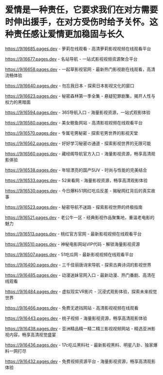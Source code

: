 # 爱情是一种责任，它要求我们在对方需要时伸出援手，在对方受伤时给予关怀。这种责任感让爱情更加稳固与长久

https://9i16685.pages.dev - 萝莉在线观看 - 高清萝莉影视视频在线观看平台

https://9i16677.pages.dev - 名站导航 - 一站式影视视频资源聚合平台

https://9i16658.pages.dev - 一起草影视官网 - 最新热门影视剧在线观看，高清流畅体验

https://9i16640.pages.dev - 勿忘我日本 - 探索日本影视文化的窗口

https://9i16623.pages.dev - 秘密森林第一季全集 - 悬疑犯罪剧集，揭开人性与权力的黑暗面

https://9i16594.pages.dev - 365导航入口 - 海量影视资源，一站式观影体验

https://9i16580.pages.dev - 美女鲍鱼网站 - 高清影视视频在线观看平台

https://9i16570.pages.dev - 专属宅男秘密 - 探索宅男世界的影视天堂

https://9i16562.pages.dev - 好好学习秘密の通道 - 探索影视世界的无限可能

https://9i16560.pages.dev - 藏经阁导航官方入口 - 海量影视资源，畅享高清观影体验

https://9i16538.pages.dev - 年轻漂亮的国产SUV - 时尚与性能的完美结合

https://9i16533.pages.dev - 52来看网 - 海量影视资源，畅享高清观影体验

https://9i16530.pages.dev - 今日爆料51网红吃瓜反差 - 揭秘网红背后的真实故事

https://9i16523.pages.dev - 秘密导航不迷路 - 探索影视世界的终极指南

https://9i16521.pages.dev - 老公牛一区 - 经典影视作品聚集地，重温老电影的魅力

https://9i16513.pages.dev - 桃红官方官网 - 最新影视视频在线观看平台

https://9i16510.pages.dev - 神秘电影网站VIP代码 - 解锁海量影视资源

https://9i16507.pages.dev - 51吃瓜网 - 最新影视视频在线观看平台

https://9i16490.pages.dev - 三千佳丽唐诗宋导航 - 探索古典诗词的影视世界

https://9i16485.pages.dev - 动漫迷妹官网入口 - 最新动漫、热门番剧、高清在线观看

https://9i16484.pages.dev - 虚拟现实VR影片 - 沉浸式观影体验，探索未来视觉世界

https://9i16466.pages.dev - 免费无遮挡网站 - 高清影视视频在线观看

https://9i16443.pages.dev - 桃子视频 - 海量影视资源，畅享高清观影体验

https://9i16438.pages.dev - 亚洲精品精一精二精三影视视频网站 - 精选亚洲影视内容，畅享高清视觉盛宴

https://9i16436.pages.dev - 17c吃瓜黑料社 - 最新影视黑料、明星八卦、独家爆料一网打尽

https://9i16432.pages.dev - 免费视频资源平台 - 海量影视资源，畅享高清观影体验
